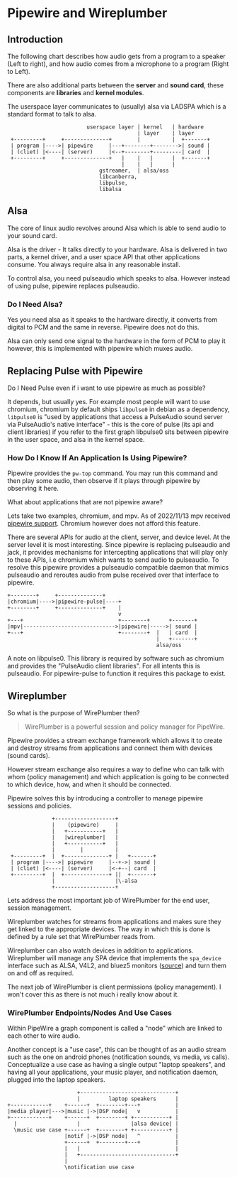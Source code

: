# Pipewire and Wireplumber

## Introduction

The following chart describes how audio gets from a program to a speaker (Left to right),
and how audio comes from a microphone to a program (Right to Left).

There are also additional parts between the **server** and **sound card**, these components are
**libraries** and **kernel modules**.

The userspace layer communicates to (usually) alsa via LADSPA which is a standard format to talk
to alsa.

```none
                         userspace layer | kernel   | hardware
                                         | layer    | layer
 +---------+     +--------------+        |          |  +-------+
 | program |---->| pipewire     |---+--------+-------->| sound |
 | (cliet) |<----| (server)     |<--+--------+---------| card  |
 +---------+     +--------------+   |    |   |      |  +-------+
                                    |    |   |      |    
                             gstreamer,  | alsa/oss
                             libcanberra,
                             libpulse,   
                             libalsa     
```

## Alsa

The core of linux audio revolves around Alsa which is able to send audio to your sound card.

Alsa is the driver - It talks directly to your hardware.
Alsa is delivered in two parts, a kernel driver, and a user space API that other applications
consume. You always require alsa in any reasonable install.

To control alsa, you need pulseaudio which speaks to alsa.
However instead of using pulse, pipewire replaces pulseaudio.

### Do I Need Alsa?

Yes you need alsa as it speaks to the hardware directly, it converts from digital to PCM and
the same in reverse. Pipewire does not do this.

Alsa can only send one signal to the hardware in the form of PCM to play it however,
this is implemented with pipewire which muxes audio.

## Replacing Pulse with Pipewire

Do I Need Pulse even if i want to use pipewire as much as possible?

It depends, but usually yes. For example most people will want to use chromium,
chromium by default ships `libpulse0` in debian as a dependency, `libpulse0`
is "used by applications that access a PulseAudio
sound server via PulseAudio's native interface" - this is the core of pulse
(its api and client libraries) if you refer to the first graph libpulse0 sits between pipewire
in the user space, and alsa in the kernel space.

### How Do I Know If An Application Is Using Pipewire?

Pipewire provides the `pw-top` command. You may run this command and then play some audio,
then observe if it plays through pipewire by observing it here.

What about applications that are not pipewire aware?

Lets take two examples, chromium, and mpv. As of 2022/11/13 mpv received 
[pipewire support](https://github.com/mpv-player/mpv/releases/tag/v0.35.0). Chromium however does
not afford this feature.

There are several APIs for audio at the client, server, and device level.
At the server level it is most interesting. Since pipewire is replacing pulseaudio and jack, it
provides mechanisms for intercepting applications that will play only to these APIs, 
i.e chromium which wants to send audio to pulseaudio. To resolve this pipewire provides
a pulseaudio compatible daemon that mimics pulseaudio and reroutes audio from pulse received over
that interface to pipewire.

```none
+--------+     +--------------+
|chromium|---->|pipewire-pulse|----+
+--------+     +--------------+    |
                                   v
+---+                              +--------+      +-------+
|mpv|----------------------------->|pipewire|----->| sound |
+---+                              +--------+  |   | card  |
                                               |   +-------+
                                               alsa/oss
```

A note on libpulse0. This library is required by software such as chromium and provides
the "PulseAudio client libraries". For all intents this is pulseaudio. For pipewire-pulse to 
function it requires this package to exist.

## Wireplumber

So what is the purpose of WirePlumber then?

> WirePlumber is a powerful session and policy manager for PipeWire.

Pipewire provides a stream exchange framework which allows it to create and destroy streams from
applications and connect them with devices (sound cards).

However stream exchange also requires a way to define who can talk with whom (policy management) and
which application is going to be connected to which device, how, and when it should be connected.

Pipewire solves this by introducing a controller to manage pipewire sessions and policies.

```none
              +-------------------+
              |    (pipewire)     |
              |   +-----------+   |
              |   |wireplumber|   |
              |   +-----------+   |
              |        |          |
 +---------+  |  +--------------+ |   +-------+
 | program |---->| pipewire     |--+->| sound |
 | (cliet) |<----| (server)     |<-+--| card  |
 +---------+  |  +--------------+ ||  +-------+
              |                   |\-alsa
              +-------------------+
```

Lets address the most important job of WirePlumber for the end user, session management.

Wireplumber watches for streams from applications and makes sure they get linked
to the appropriate devices. The way in which this is done is defined by a rule set that 
WirePlumber reads from.

Wireplumber can also watch devices in addition to applications.
Wireplumber will manage any SPA device that implements the `spa_device` interface 
such as ALSA, V4L2, and bluez5 monitors 
([source](https://www.collabora.com/news-and-blog/blog/2020/05/07/wireplumber-the-pipewire-session-manager/))
and turn them on and off as required.

The next job of WirePlumber is client permissions (policy management). I won't cover this
as there is not much i really know about it.

### WirePlumber Endpoints/Nodes And Use Cases

Within PipeWire a graph component is called a "node" which are linked to each other to wire audio.

Another concept is a "use case", this can be thought of as an audio stream such
as the one on android phones (notification sounds, vs media, vs calls).
Conceptualize a use case as having a single output "laptop speakers",
and having all your applications, your music player, and notification daemon,
plugged into the laptop speakers.

```none
                      +------------------------------+
                      |         laptop speakers      |
+------------+    +------+  +--------+---+           |
|media player|--->|music |->|DSP node|   v           |
+------------+    +------+  +--------+ +-----------+ |
  |                   |                |alsa device| |
  \music use case +------+  +--------+ +-----------+ |
                  |notif |->|DSP node|   ^           |
                  +------+  +--------+---+           |
                  |   |                              |
                  |   +------------------------------+
                  |
                  \notification use case
```
